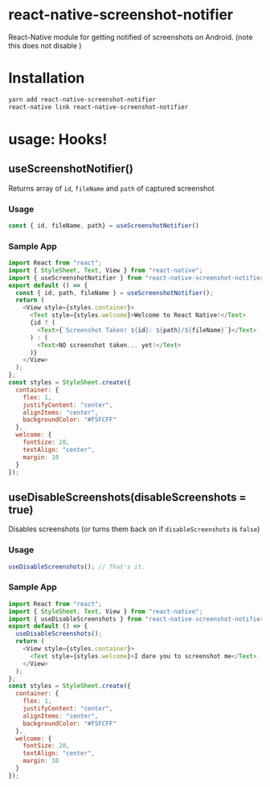 # react-native-screenshot-notifier
React-Native module for getting notified of screenshots on Android. (note this does not disable )

# Installation
```bash
yarn add react-native-screenshot-notifier
react-native link react-native-screenshot-notifier
```
# usage: Hooks!
## useScreenshotNotifier()
Returns array of `id`, `fileName` and `path` of captured screenshot
### Usage
```js
const { id, fileName, path} = useScreenshotNotifier()
```
### Sample App
```js
import React from "react";
import { StyleSheet, Text, View } from "react-native";
import { useScreenshotNotifier } from "react-native-screenshot-notifier";
export default () => {
  const { id, path, fileName } = useScreenshotNotifier();
  return (
    <View style={styles.container}>
      <Text style={styles.welcome}>Welcome to React Native!</Text>
      {id ? (
        <Text>{`Screenshot Taken! ${id}: ${path}/${fileName}`}</Text>
      ) : (
        <Text>NO screenshot taken... yet!</Text>
      )}
    </View>
  );
};
const styles = StyleSheet.create({
  container: {
    flex: 1,
    justifyContent: "center",
    alignItems: "center",
    backgroundColor: "#F5FCFF"
  },
  welcome: {
    fontSize: 20,
    textAlign: "center",
    margin: 10
  }
});
```
## useDisableScreenshots(disableScreenshots = true)
Disables screenshots (or turns them back on if `disableScreenshots` is `false`)
### Usage
```js
useDisableScreenshots(); // That's it. 
```
### Sample App
```js
import React from "react";
import { StyleSheet, Text, View } from "react-native";
import { useDisableScreenshots } from "react-native-screenshot-notifier";
export default () => {
  useDisableScreenshots();
  return (
    <View style={styles.container}>
      <Text style={styles.welcome}>I dare you to screenshot me</Text>
    </View>
  );
};
const styles = StyleSheet.create({
  container: {
    flex: 1,
    justifyContent: "center",
    alignItems: "center",
    backgroundColor: "#F5FCFF"
  },
  welcome: {
    fontSize: 20,
    textAlign: "center",
    margin: 10
  }
});
```
